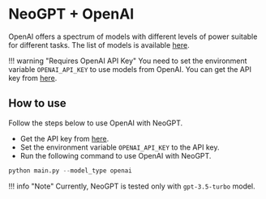 # __NeoGPT + OpenAI__

OpenAI offers a spectrum of models with different levels of power suitable for different tasks. The list of models is available [here](https://platform.openai.com/docs/models/overview).

!!! warning "Requires OpenAI API Key"
    You need to set the environment variable `OPENAI_API_KEY` to use models from OpenAI. You can get the API key from [here](https://platform.openai.com/api-keys).

## How to use

Follow the steps below to use OpenAI with NeoGPT.

- Get the API key from [here](https://platform.openai.com/api-keys).
- Set the environment variable `OPENAI_API_KEY` to the API key.
- Run the following command to use OpenAI with NeoGPT.

```python
python main.py --model_type openai
```

!!! info "Note"
    Currently, NeoGPT is tested only with `gpt-3.5-turbo` model.

